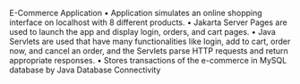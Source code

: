 E-Commerce Application
• Application simulates an online shopping interface on localhost with 8 different products.
• Jakarta Server Pages are used to launch the app and display login, orders, and cart pages.
• Java Servlets are used that have many functionalities like login, add to cart, order now, and cancel an order, 
and the Servlets parse HTTP requests and return appropriate responses.
• Stores transactions of the e-commerce in MySQL database by Java Database Connectivity
